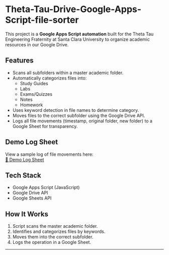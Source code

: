 # Theta-Tau-Drive-Google-Apps-Script-file-sorter

This project is a **Google Apps Script automation** built for the Theta Tau Engineering Fraternity at Santa Clara University to organize academic resources in our Google Drive.

## Features
- Scans all subfolders within a master academic folder.
- Automatically categorizes files into:
  - Study Guides
  - Labs
  - Exams/Quizzes
  - Notes
  - Homework
- Uses keyword detection in file names to determine category.
- Moves files to the correct subfolder using the Google Drive API.
- Logs all file movements (timestamp, original folder, new folder) to a Google Sheet for transparency.

## Demo Log Sheet
View a sample log of file movements here:  
[📄 Demo Log Sheet](https://docs.google.com/spreadsheets/d/1QM6fwDJZtb24jCL7In82OO0mILVJOIf07Ic4Q3-j7Xc/edit?usp=sharing)

## Tech Stack
- Google Apps Script (JavaScript)
- Google Drive API
- Google Sheets API

## How It Works
1. Script scans the master academic folder.
2. Identifies and categorizes files by keywords.
3. Moves them into the correct subfolder.
4. Logs the operation in a Google Sheet.

---

